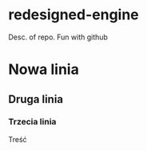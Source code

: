# redesigned-engine
Desc. of repo. Fun with github
# Nowa linia 
## Druga linia 
### Trzecia linia 
Treść
